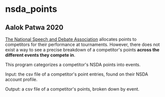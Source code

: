 # nsda_points
## Aalok Patwa 2020

[The National Speech and Debate Association](https://speechanddebate.org) allocates points to competitors for their performance at tournaments. However, there does not exist a way to see a precise breakdown of a competitor's points **across the different events they compete in**.

This program categorizes a competitor's NSDA points into events. 

Input: the csv file of a competitor's point entries, found on their NSDA account profile. 

Output: a csv file of a competitor's points, broken down by event.
